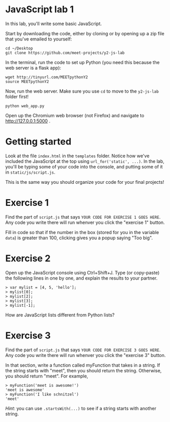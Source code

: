 # JavaScript lab 1

In this lab, you'll write some basic JavaScript.

Start by downloading the code, either by cloning or by opening
up a zip file that you've emailed to yourself:

```
cd ~/Desktop
git clone https://github.com/meet-projects/y2-js-lab
```

In the terminal, run the code to set up Python (you need this because the web server
is a flask app):

```
wget http://tinyurl.com/MEETpythonY2
source MEETpythonY2
```

Now, run the web server. Make sure you use `cd` to move to the
`y2-js-lab` folder first!

```
python web_app.py
```

Open up the Chromium web browser (not Firefox) and navigate to
http://127.0.0.1:5000 .

# Getting started

Look at the file `index.html` in the `templates` folder. Notice how we've
included the JavaScript at the top using `url_for('static', ...)`. In the lab,
you'll be typing some of your code into the console, and putting some of it in
`static/js/script.js`.

This is the same way you should organize your code for your final projects!

# Exercise 1

Find the part of `script.js` that says `YOUR CODE FOR EXERCISE 1 GOES HERE`.
Any code you write there will run whenver you click the "exercise 1" button.

Fill in code so that if the number in the box (stored for you in the variable
`data`) is greater than 100, clicking gives you a popup saying "Too big".


# Exercise 2

Open up the JavaScript console using Ctrl+Shift+J. Type (or copy-paste) the
following lines in one by one, and explain the results to your partner.

    > var mylist = [4, 5, 'hello'];
    > mylist[0];
    > mylist[2];
    > mylist[3];
    > mylist[-1];

How are JavaScript lists different from Python lists?

# Exercise 3

Find the part of `script.js` that says `YOUR CODE FOR EXERCISE 3 GOES HERE`.
Any code you write there will run whenver you click the "exercise 3" button.

In that section, write a function called myFunction that takes in a string.
If the string starts with "meet", then you should return the string. Otherwise,
you should return "meet". For example, 

```
> myFunction('meet is awesome!')
'meet is awesome'
> myFunction('I like schnitzel')
'meet'
```

*Hint*: you can use `.startsWith(...)` to see if a string starts with another
string.
